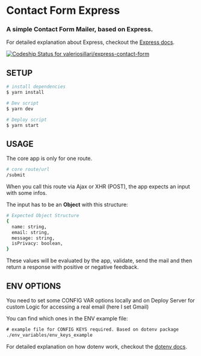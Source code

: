 # Contact Form Express

### A simple Contact Form Mailer, based on Express.

For detailed explanation about Express, checkout the [Express docs](https://expressjs.com/).

[![Codeship Status for valeriosillari/express-contact-form](https://app.codeship.com/projects/e23d2620-87f5-0137-b283-36c18113679c/status?branch=master)](https://app.codeship.com/projects/354286)


## SETUP

```bash
# install dependencies
$ yarn install

# Dev script
$ yarn dev

# Deploy script
$ yarn start
```

## USAGE

The core app is only for one route.

```bash
# core route/url
/submit
```

When you call this route via Ajax or XHR (POST), the app expects an input with some infos.

The input has to be an **Object** with this structure:

```bash
# Expected Object Structure
{
  name: string,
  email: string,
  message: string,
  isPrivacy: boolean,
}
```

These values will be evaluated by the app, validate, send the mail and then return a response with positive or negative feedback.


## ENV OPTIONS

You need to set some CONFIG VAR options locally and on Deploy Server for custom Logic for accessing a real email (here I set Gmail)

You can find which ones in the ENV example file:

```html
# example file for CONFIG KEYS required. Based on dotenv package
./env_variables/env_keys_example
```

For detailed explanation on how dotenv work, checkout the [dotenv docs](https://github.com/motdotla/dotenv).
